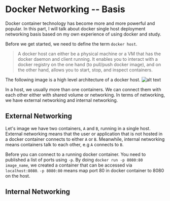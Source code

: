 # Docker Networking -- Basis

Docker container technology has become more and more powerful and popular. In this part,
I will talk about docker single host deployment networking basis based on my own experience of using docker and study.

Before we get started, we need to define the term `docker host`.
> A docker host can either be a physical machine or a VM that has the docker daemon and client running.
> It enables you to interact with a docker registry on the one hand (to pull/push docker image),
> and on the other hand, allows you to start, stop, and inspect containers.

The following image is a high level architecture of a docker host.
![alt text](https://goo.gl/images/qVbV8T)

In a host, we usually more than one containers. We can connect them with each other either with shared volume
or networking. In terms of networking, we have external networking and internal networking.

## External Networking

Let's image we have two containers, `A` and `B`, running in a single host. External networking means
that the user or application that is not hosted in a docker container connects to either `A` or `B`.
Meanwhile, internal networking means containers talk to each other, e.g `A` connects to `B`.

Before you can connect to a running docker container. You need to published a list of ports using `-p`.
By doing `docker run -p 8080:80 image_name`, we created a container that can be accessed via `localhost:8080`.
`-p 8080:80` means map port 80 in docker container to 8080 on the host. 

## Internal Networking
